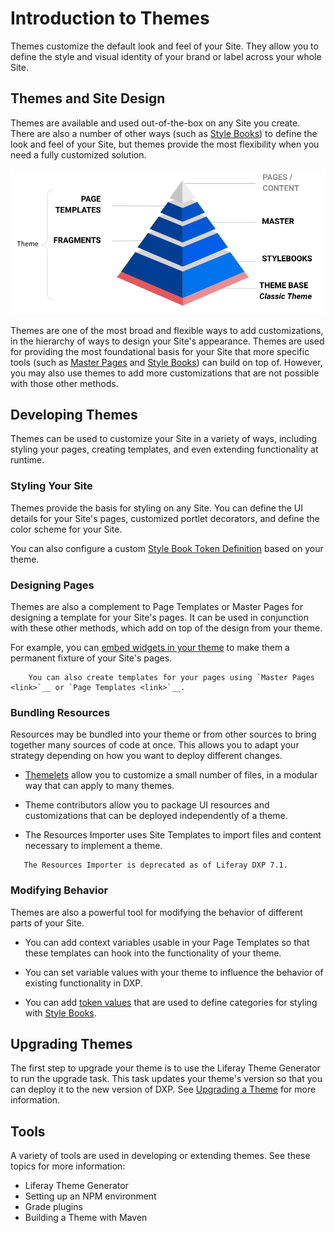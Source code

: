 # Introduction to Themes

Themes customize the default look and feel of your Site. They allow you to define the style and visual identity of your brand or label across your whole Site.

## Themes and Site Design

Themes are available and used out-of-the-box on any Site you create. There are also a number of other ways (such as [Style Books](../style-books/creating-a-style-book.md)) to define the look and feel of your Site, but themes provide the most flexibility when you need a fully customized solution.

![Site Design hierarchy](./introduction-to-themes/images/01.png)

Themes are one of the most broad and flexible ways to add customizations, in the hierarchy of ways to design your Site's appearance. Themes are used for providing the most foundational basis for your Site that more specific tools (such as [Master Pages](../../creating-pages/defining-headers-and-footers/master-page-templates.md) and [Style Books](../style-books/creating-a-style-book.md)) can build on top of. However, you may also use themes to add more customizations that are not possible with those other methods.

## Developing Themes

Themes can be used to customize your Site in a variety of ways, including styling your pages, creating templates, and even extending functionality at runtime.

### Styling Your Site

Themes provide the basis for styling on any Site. You can define the UI details for your Site's pages, customized portlet decorators<!--Add link when available-->, and define the color scheme<!--Add link when available--> for your Site.

You can also configure a custom [Style Book Token Definition](../style-books/style-book-token-definitions.md) based on your theme. <!--Add link when available: See Hooking Style Book Tokens into Your Theme for more information.-->

### Designing Pages

Themes are also a complement to Page Templates<!--Add link when available--> or Master Pages<!--Add link when available--> for designing a template for your Site's pages. It can be used in conjunction with these other methods, which add on top of the design from your theme.

For example, you can [embed widgets in your theme](./theme-development/templating/embedding-widgets-via-templates-portlet-providers.md) to make them a permanent fixture of your Site's pages.

<!-- I'm not sure if the other topics listed under Templating in the Journeys would all go under here, as some of them seem like they are not theme-specific topics. -->

```note::
    You can also create templates for your pages using `Master Pages <link>`__ or `Page Templates <link>`__.
```

### Bundling Resources

Resources may be bundled into your theme or from other sources to bring together many sources of code at once. This allows you to adapt your strategy depending on how you want to deploy different changes.

* [Themelets](./theme-development/bundling-resources/adding-a-themelet-to-a-theme.md) allow you to customize a small number of files, in a modular way that can apply to many themes.

* Theme contributors<!--Add link when available--> allow you to package UI resources and customizations that can be deployed independently of a theme.

* The Resources Importer<!--Add link when available--> uses Site Templates to import files and content necessary to implement a theme.

```warning::
   The Resources Importer is deprecated as of Liferay DXP 7.1.
```

### Modifying Behavior

Themes are also a powerful tool for modifying the behavior of different parts of your Site. 

* You can add context variables usable in your Page Templates<!--Add link when available--> so that these templates can hook into the functionality of your theme.

* You can set variable values<!--Add link when available--> with your theme to influence the behavior of existing functionality in DXP.

* You can add [token values](../style-books/style-book-token-definitions.md) that are used to define categories for styling with [Style Books](../style-books/creating-a-style-book.md).

## Upgrading Themes

The first step to upgrade your theme is to use the Liferay Theme Generator to run the upgrade task. This task updates your theme's version so that you can deploy it to the new version of DXP. See [Upgrading a Theme](./upgrading-a-theme.md) for more information.

<!-- If and when at least one more article is made for the extra work for upgrades, maybe add:

    Using the Liferay Theme Generator allows your theme to be deployed, but more work may be required to accommodate other changes in the new version, such as UI or functionality changes. See this article for more information... -->

## Tools

A variety of tools are used in developing or extending themes. See these topics for more information:

* Liferay Theme Generator<!--Add link when available-->
* Setting up an NPM environment<!--Add link when available-->
* Grade plugins<!--Add link when available-->
* Building a Theme with Maven<!--Add link when available-->
